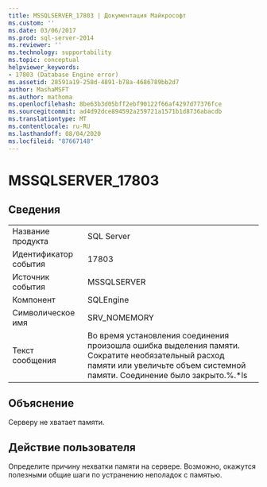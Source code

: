 ```yaml
---
title: MSSQLSERVER_17803 | Документация Майкрософт
ms.custom: ''
ms.date: 03/06/2017
ms.prod: sql-server-2014
ms.reviewer: ''
ms.technology: supportability
ms.topic: conceptual
helpviewer_keywords:
- 17803 (Database Engine error)
ms.assetid: 28591a19-258d-4891-b78a-4686789bb2d7
author: MashaMSFT
ms.author: mathoma
ms.openlocfilehash: 8be63b3d05bff2ebf90122f66af4297d77376fce
ms.sourcegitcommit: ad4d92dce894592a259721a1571b1d8736abacdb
ms.translationtype: MT
ms.contentlocale: ru-RU
ms.lasthandoff: 08/04/2020
ms.locfileid: "87667148"
---
```

# <a name="mssqlserver_17803"></a>MSSQLSERVER_17803
    
## <a name="details"></a>Сведения  
  
|||  
|-|-|  
|Название продукта|SQL Server|  
|Идентификатор события|17803|  
|Источник события|MSSQLSERVER|  
|Компонент|SQLEngine|  
|Символическое имя|SRV_NOMEMORY|  
|Текст сообщения|Во время установления соединения произошла ошибка выделения памяти. Сократите необязательный расход памяти или увеличьте объем системной памяти. Соединение было закрыто.%.*ls|  
  
## <a name="explanation"></a>Объяснение  
 Серверу не хватает памяти.  
  
## <a name="user-action"></a>Действие пользователя  
 Определите причину нехватки памяти на сервере. Возможно, окажутся полезными общие шаги по устранению неполадок с памятью.  
  
  
